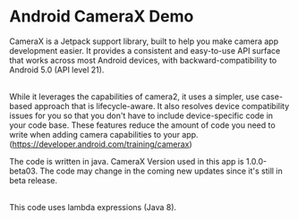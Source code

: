 # Android CameraX Demo
CameraX is a Jetpack support library, built to help you make camera app development easier. It provides a consistent and easy-to-use API surface that works across most Android devices, with backward-compatibility to Android 5.0 (API level 21). <br /><br />

While it leverages the capabilities of camera2, it uses a simpler, use case-based approach that is lifecycle-aware. It also resolves device compatibility issues for you so that you don't have to include device-specific code in your code base. These features reduce the amount of code you need to write when adding camera capabilities to your app.<br />(https://developer.android.com/training/camerax)

The code is written in java.
CameraX Version used in this app is 1.0.0-beta03. The code may change in the coming new updates since it's still in beta release. <br /><br />

This code uses lambda expressions (Java 8).
